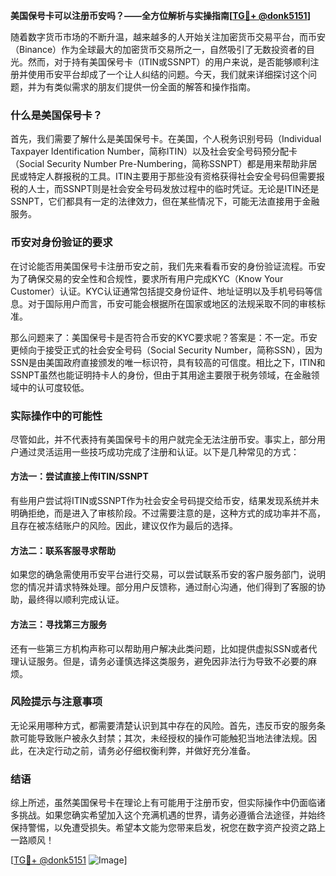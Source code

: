 **美国保号卡可以注册币安吗？——全方位解析与实操指南[[TG💪+ @donk5151](https://t.me/s/donk5151)]**

随着数字货币市场的不断升温，越来越多的人开始关注加密货币交易平台，而币安（Binance）作为全球最大的加密货币交易所之一，自然吸引了无数投资者的目光。然而，对于持有美国保号卡（ITIN或SSNPT）的用户来说，是否能够顺利注册并使用币安平台却成了一个让人纠结的问题。今天，我们就来详细探讨这个问题，并为有类似需求的朋友们提供一份全面的解答和操作指南。

### 什么是美国保号卡？

首先，我们需要了解什么是美国保号卡。在美国，个人税务识别号码（Individual Taxpayer Identification Number，简称ITIN）以及社会安全号码预分配卡（Social Security Number Pre-Numbering，简称SSNPT）都是用来帮助非居民或特定人群报税的工具。ITIN主要用于那些没有资格获得社会安全号码但需要报税的人士，而SSNPT则是社会安全号码发放过程中的临时凭证。无论是ITIN还是SSNPT，它们都具有一定的法律效力，但在某些情况下，可能无法直接用于金融服务。

### 币安对身份验证的要求

在讨论能否用美国保号卡注册币安之前，我们先来看看币安的身份验证流程。币安为了确保交易的安全性和合规性，要求所有用户完成KYC（Know Your Customer）认证。KYC认证通常包括提交身份证件、地址证明以及手机号码等信息。对于国际用户而言，币安可能会根据所在国家或地区的法规采取不同的审核标准。

那么问题来了：美国保号卡是否符合币安的KYC要求呢？答案是：不一定。币安更倾向于接受正式的社会安全号码（Social Security Number，简称SSN），因为SSN是由美国政府直接颁发的唯一标识符，具有较高的可信度。相比之下，ITIN和SSNPT虽然也能证明持卡人的身份，但由于其用途主要限于税务领域，在金融领域中的认可度较低。

### 实际操作中的可能性

尽管如此，并不代表持有美国保号卡的用户就完全无法注册币安。事实上，部分用户通过灵活运用一些技巧成功完成了注册和认证。以下是几种常见的方式：

#### 方法一：尝试直接上传ITIN/SSNPT
有些用户尝试将ITIN或SSNPT作为社会安全号码提交给币安，结果发现系统并未明确拒绝，而是进入了审核阶段。不过需要注意的是，这种方式的成功率并不高，且存在被冻结账户的风险。因此，建议仅作为最后的选择。

#### 方法二：联系客服寻求帮助
如果您的确急需使用币安平台进行交易，可以尝试联系币安的客户服务部门，说明您的情况并请求特殊处理。部分用户反馈称，通过耐心沟通，他们得到了客服的协助，最终得以顺利完成认证。

#### 方法三：寻找第三方服务
还有一些第三方机构声称可以帮助用户解决此类问题，比如提供虚拟SSN或者代理认证服务。但是，请务必谨慎选择这类服务，避免因非法行为导致不必要的麻烦。

### 风险提示与注意事项

无论采用哪种方式，都需要清楚认识到其中存在的风险。首先，违反币安的服务条款可能导致账户被永久封禁；其次，未经授权的操作可能触犯当地法律法规。因此，在决定行动之前，请务必仔细权衡利弊，并做好充分准备。

### 结语

综上所述，虽然美国保号卡在理论上有可能用于注册币安，但实际操作中仍面临诸多挑战。如果您确实希望加入这个充满机遇的世界，请务必遵循合法途径，并始终保持警惕，以免遭受损失。希望本文能为您带来启发，祝您在数字资产投资之路上一路顺风！

[[TG💪+ @donk5151](https://t.me/s/donk5151) ![Image](https://i.postimg.cc/rwNCRYN7/Snipaste-2025-04-30-17-27-05.png)]